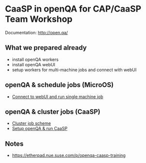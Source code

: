 # CaaSP in openQA for CAP/CaaSP Team Workshop

Documentation: http://open.qa/

## What we prepared already
 - install openQA workers
 - install openQA webUI
 - setup workers for multi-machine jobs and connect with webUI

## openQA & schedule jobs (MicroOS)
 - [Connect to webUI and run single machine job](connect.md)

## openQA & cluster jobs (CaaSP)
 - [Cluster job scheme](openqa_scheme.md)
 - [Setup openQA & run CaaSP](settings.md)

## Notes
 - https://etherpad.nue.suse.com/p/openqa-caasp-training
